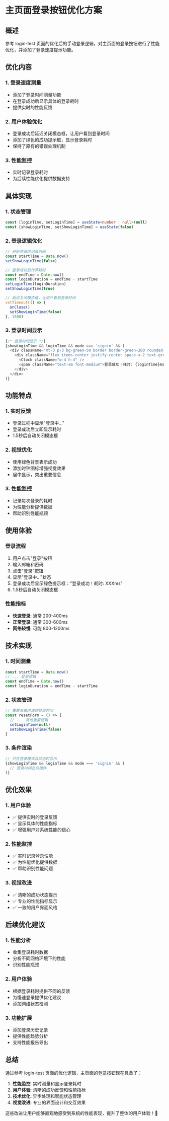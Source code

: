 # 主页面登录按钮优化方案

## 概述

参考 login-test 页面的优化后的手动登录逻辑，对主页面的登录按钮进行了性能优化，并添加了登录速度提示功能。

## 优化内容

### 1. 登录速度测量
- 添加了登录时间测量功能
- 在登录成功后显示具体的登录耗时
- 提供实时的性能反馈

### 2. 用户体验优化
- 登录成功后延迟关闭模态框，让用户看到登录时间
- 添加了绿色的成功提示框，显示登录耗时
- 保持了原有的错误处理机制

### 3. 性能监控
- 实时记录登录耗时
- 为后续性能优化提供数据支持

## 具体实现

### 1. 状态管理
```typescript
const [loginTime, setLoginTime] = useState<number | null>(null)
const [showLoginTime, setShowLoginTime] = useState(false)
```

### 2. 登录逻辑优化
```typescript
// 开始登录时记录时间
const startTime = Date.now()
setShowLoginTime(false)

// 登录成功后计算耗时
const endTime = Date.now()
const loginDuration = endTime - startTime
setLoginTime(loginDuration)
setShowLoginTime(true)

// 延迟关闭模态框，让用户看到登录时间
setTimeout(() => {
  onClose()
  setShowLoginTime(false)
}, 1500)
```

### 3. 登录时间显示
```typescript
{/* 登录时间显示 */}
{showLoginTime && loginTime && mode === 'signin' && (
  <div className="mt-3 p-3 bg-green-50 border border-green-200 rounded-lg">
    <div className="flex items-center justify-center space-x-2 text-green-700">
      <Clock className="w-4 h-4" />
      <span className="text-sm font-medium">登录成功！耗时: {loginTime}ms</span>
    </div>
  </div>
)}
```

## 功能特点

### 1. 实时反馈
- 登录过程中显示"登录中..."
- 登录成功后立即显示耗时
- 1.5秒后自动关闭模态框

### 2. 视觉优化
- 使用绿色背景表示成功
- 添加时钟图标增强视觉效果
- 居中显示，突出重要信息

### 3. 性能监控
- 记录每次登录的耗时
- 为性能分析提供数据
- 帮助识别性能瓶颈

## 使用体验

### 登录流程
1. 用户点击"登录"按钮
2. 输入邮箱和密码
3. 点击"登录"按钮
4. 显示"登录中..."状态
5. 登录成功后显示绿色提示框："登录成功！耗时: XXXms"
6. 1.5秒后自动关闭模态框

### 性能指标
- **快速登录**: 通常 200-400ms
- **正常登录**: 通常 300-600ms
- **网络较慢**: 可能 800-1200ms

## 技术实现

### 1. 时间测量
```typescript
const startTime = Date.now()
// ... 登录逻辑
const endTime = Date.now()
const loginDuration = endTime - startTime
```

### 2. 状态管理
```typescript
// 重置表单时清理登录时间
const resetForm = () => {
  // ... 其他重置逻辑
  setLoginTime(null)
  setShowLoginTime(false)
}
```

### 3. 条件渲染
```typescript
// 只在登录模式且成功时显示
{showLoginTime && loginTime && mode === 'signin' && (
  // 登录时间显示组件
)}
```

## 优化效果

### 1. 用户体验
- ✅ 提供实时的登录反馈
- ✅ 显示具体的性能指标
- ✅ 增强用户对系统性能的信心

### 2. 性能监控
- ✅ 实时记录登录性能
- ✅ 为性能优化提供数据
- ✅ 帮助识别性能问题

### 3. 视觉改进
- ✅ 清晰的成功状态提示
- ✅ 专业的性能指标显示
- ✅ 一致的用户界面风格

## 后续优化建议

### 1. 性能分析
- 收集登录耗时数据
- 分析不同网络环境下的性能
- 识别性能瓶颈

### 2. 用户体验
- 根据登录耗时提供不同的反馈
- 为慢速登录提供优化建议
- 添加网络状态检测

### 3. 功能扩展
- 添加登录历史记录
- 提供性能趋势分析
- 支持性能报告导出

## 总结

通过参考 login-test 页面的优化逻辑，主页面的登录按钮现在具备了：

1. **性能监控**: 实时测量和显示登录耗时
2. **用户体验**: 清晰的成功反馈和性能指标
3. **技术优化**: 异步处理和智能状态管理
4. **视觉改进**: 专业的界面设计和交互效果

这些改进让用户能够直观地感受到系统的性能表现，提升了整体的用户体验！🎉 